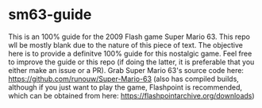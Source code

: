 # sm63-guide
This is an 100% guide for the 2009 Flash game Super Mario 63. This repo wll be mostly blank due to the nature of this piece of text. The objective here is to provide a definitve 100% guide for this nostalgic game. Feel free to improve the guide or this repo (if doing the latter, it is preferable that you either make an issue or a PR).
Grab Super Mario 63's source code here: https://github.com/runouw/Super-Mario-63 (also has compiled builds, although if you just want to play the game, Flashpoint is recommended, which can be obtained from here: https://flashpointarchive.org/downloads)
